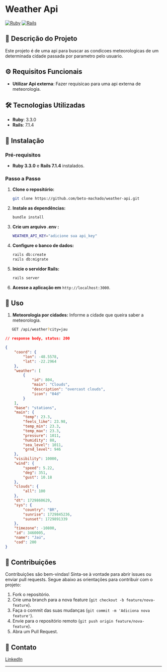 
# Weather Api 

[![Ruby](https://img.shields.io/badge/Ruby-3.3.0-red)](https://www.ruby-lang.org/en/)
[![Rails](https://img.shields.io/badge/Rails-7.1.4-red)](https://rubyonrails.org/)

## 📘 Descrição do Projeto

Este projeto é de uma api para buscar as condicoes  meteorologicas de um determinada cidade passada por parametro pelo usuario.

## ⚙️ Requisitos Funcionais

- **Utilizar Api externa**: Fazer requisicao para uma api externa de meteorologia.

## 🛠️ Tecnologias Utilizadas

- **Ruby**: 3.3.0
- **Rails**: 7.1.4

## 🚀 Instalação

### Pré-requisitos

- **Ruby 3.3.0** e **Rails 7.1.4** instalados.

### Passo a Passo

1. **Clone o repositório:**
   ```bash
   git clone https://github.com/beto-machado/weather-api.git
   ```

2. **Instale as dependências:**
   ```bash
   bundle install
   ```

3. **Crie um arquivo .env :** 
   ```bash
   WEATHER_API_KEY="adicione sua api_key"
   ```

4. **Configure o banco de dados:**
   ```bash
   rails db:create
   rails db:migrate
   ```
5. **Inicie o servidor Rails:**
   ```bash
   rails server
   ```

6. **Acesse a aplicação em** `http://localhost:3000`.

## 📝 Uso

1. **Meteorologia por cidades:** Informe a cidade que queira saber a meteorologia.

```bash
   GET /api/weather?city=jau
```
```json
// response body, status: 200

{
	"coord": {
		"lon": -48.5578,
		"lat": -22.2964
	},
	"weather": [
		{
			"id": 804,
			"main": "Clouds",
			"description": "overcast clouds",
			"icon": "04d"
		}
	],
	"base": "stations",
	"main": {
		"temp": 23.3,
		"feels_like": 23.98,
		"temp_min": 23.3,
		"temp_max": 23.3,
		"pressure": 1011,
		"humidity": 88,
		"sea_level": 1011,
		"grnd_level": 946
	},
	"visibility": 10000,
	"wind": {
		"speed": 5.22,
		"deg": 351,
		"gust": 10.18
	},
	"clouds": {
		"all": 100
	},
	"dt": 1729860629,
	"sys": {
		"country": "BR",
		"sunrise": 1729845236,
		"sunset": 1729891339
	},
	"timezone": -10800,
	"id": 3460005,
	"name": "Jaú",
	"cod": 200
}
```

## 🤝 Contribuições

Contribuições são bem-vindas! Sinta-se à vontade para abrir issues ou enviar pull requests. Segue abaixo as orientações para contribuir com o projeto:

1. Fork o repositório.
2. Crie uma branch para a nova feature (`git checkout -b feature/nova-feature`).
3. Faça o commit das suas mudanças (`git commit -m 'Adiciona nova feature'`).
4. Envie para o repositório remoto (`git push origin feature/nova-feature`).
5. Abra um Pull Request.

## 📧 Contato

[LinkedIn](https://www.linkedin.com/in/betomachado3/)

---

